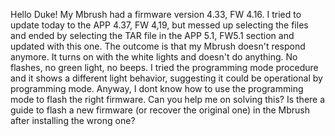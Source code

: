 Hello Duke! My Mbrush had a firmware version 4.33, FW 4.16. I tried to update today to the APP 4.37, FW 4,19, but messed up selecting the files and ended by selecting the TAR file in the APP 5.1, FW5.1 section and updated with this one. The outcome is that my Mbrush doesn't respond anymore. It turns on with the white lights and doesn't do anything. No flashes, no green light, no beeps. I tried the programming mode procedure and it shows a different light behavior, suggesting it could be operational by programming mode. Anyway, I dont know how to use the programming mode to flash the right firmware. Can you help me on solving this? Is there a guide to flash a new firmware (or recover the original one) in the Mbrush after installing the wrong one?